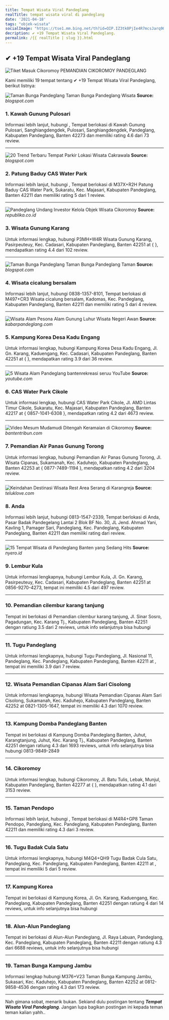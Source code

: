 ```yaml
---
title: Tempat Wisata Viral Pandeglang
realTitle: tempat wisata viral di pandeglang
date: '2021-04-18'
tags: "objek-wisata"
socialImage: "https://tse1.mm.bing.net/th?id=OIP.IZ3tk0PjIe4R7mcsJarq9QHaD5&amp;pid=15.1"
decription: ✔ +19 Tempat Wisata Viral Pandeglang.
permalink: /{{ realTitle | slug }}.html
---
```


## ✔ +19 Tempat Wisata Viral Pandeglang

![Tiket Masuk Cikoromoy  PEMANDIAN CIKOROMOY PANDEGLANG ](https://3.bp.blogspot.com/-zsaAUqM7X3U/XNdOrs1fTYI/AAAAAAAAkzQ/QcwWTv9bPKQbyIwC7-1V-MtZEe7S8_gTwCLcBGAs/w1200-h630-p-k-no-nu/quran_11.jpg)



Kami memiliki 19 tempat tentang ✔ +19 Tempat Wisata Viral Pandeglang, berikut listnya:



![Taman Bunga Pandeglang  Taman Bunga Pandeglang Wisata ](https://tse3.mm.bing.net/th?id=OIP.ifmYm6MDhw6z8iMoeZ8VOgHaEj&amp;pid=15.1)
**Source:** _blogspot.com_


### 1. Kawah Gunung Pulosari



Informasi lebih lanjut, hubungi , Tempat berlokasi di Kawah Gunung Pulosari, Sanghiangdengdek, Pulosari, Sanghiangdengdek, Pandeglang, Kabupaten Pandeglang, Banten 42273 dan memiliki rating 4.6 dari 73 review.

---


![20 Trend Terbaru Tempat Parkir Lokasi Wisata  Cakrawala](https://tse4.mm.bing.net/th?id=OIP.4xmiqy1WSPPqDTyvumT6nwHaMT&amp;pid=15.1)
**Source:** _blogspot.com_


### 2. Patung Baduy CAS Water Park



Informasi lebih lanjut, hubungi , Tempat berlokasi di M37X+R2H Patung Baduy CAS Water Park, Sukaratu, Kec. Majasari, Kabupaten Pandeglang, Banten 42211 dan memiliki rating 5 dari 1 review.

---


![Pandeglang Undang Investor Kelola Objek Wisata Cikoromoy ](https://tse2.mm.bing.net/th?id=OIP.gtio7F6ZxrMcqI5fsvoDvAHaE9&amp;pid=15.1)
**Source:** _republika.co.id_


### 3. Wisata Gunung Karang



Untuk informasi lengkap, hubungi P3MH+W4R Wisata Gunung Karang, Pasirpeuteuy, Kec. Cadasari, Kabupaten Pandeglang, Banten 42251 at {  }, mendapatkan rating 4.4 dari 102 review.

---


![Taman Bunga Pandeglang  Taman Bunga Pandeglang  Taman ](https://tse3.mm.bing.net/th?id=OIP.5dp0KUuuf_KpgUMdpJO1xAHaEK&amp;pid=15.1)
**Source:** _blogspot.com_


### 4. Wisata cicalung bersalam



Informasi lebih lanjut, hubungi 0838-1357-8101, Tempat berlokasi di M497+CR3 Wisata cicalung bersalam, Kadomas, Kec. Pandeglang, Kabupaten Pandeglang, Banten 42211 dan memiliki rating 5 dari 4 review.

---


![Wisata Alam  Pesona Alam Gunung Luhur Wisata Negeri Awan](https://tse3.mm.bing.net/th?id=OIP.llkUJgnv_CYXtEYMagApfQHaEo&amp;pid=15.1)
**Source:** _kabarpandeglang.com_


### 5. Kampung Korea Desa Kadu Engang



Untuk informasi lengkap, hubungi Kampung Korea Desa Kadu Engang, Jl. Gn. Karang, Kaduengang, Kec. Cadasari, Kabupaten Pandeglang, Banten 42251 at {  }, mendapatkan rating 3.9 dari 36 review.

---


![5 Wisata Alam Pandeglang bantenrekreasi seruu  YouTube](https://tse2.mm.bing.net/th?id=OIP.ofEgbjmpTcKrN65GW_iFVgHaEK&amp;pid=15.1)
**Source:** _youtube.com_


### 6. CAS Water Park Cikole



Untuk informasi lengkap, hubungi CAS Water Park Cikole, Jl. AMD Lintas Timur Cikole, Sukaratu, Kec. Majasari, Kabupaten Pandeglang, Banten 42217 at { 0857-1041-6308 }, mendapatkan rating 4.2 dari 4673 review.

---


![Video Mesum Mudamudi Ditengah Keramaian di Cikoromoy ](https://tse4.mm.bing.net/th?id=OIP.U4FfXI9zVJV8dEbvvJPqsgHaE8&amp;pid=15.1)
**Source:** _bantentribun.com_


### 7. Pemandian Air Panas Gunung Torong



Untuk informasi lengkap, hubungi Pemandian Air Panas Gunung Torong, Jl. Wisata Cipanas, Sukamanah, Kec. Kaduhejo, Kabupaten Pandeglang, Banten 42253 at { 0877-7489-1194 }, mendapatkan rating 4.2 dari 3204 review.

---


![Keindahan Destinasi Wisata Rest Area Serang di Karangreja ](https://tse4.mm.bing.net/th?id=OIP.0WkFsdjYvmxh7G1ldgoDWQAAAA&amp;pid=15.1)
**Source:** _teluklove.com_


### 8. Anda



Informasi lebih lanjut, hubungi 0813-1547-2339, Tempat berlokasi di Anda, Pasar Badak Pandegelang Lantai 2 Blok BF No. 30, JL Jend. Ahmad Yani, Kavling 1, Pamager Sari, Pandeglang, Kec. Pandeglang, Kabupaten Pandeglang, Banten 42211 dan memiliki rating  dari  review.

---


![15 Tempat Wisata di Pandeglang Banten yang Sedang Hits ](https://tse1.mm.bing.net/th?id=OIP.Fc6UyNYs2WpM-2J7ost3jAHaEm&amp;pid=15.1)
**Source:** _nyero.id_


### 9. Lembur Kula



Untuk informasi lengkapnya, hubungi Lembur Kula, Jl. Gn. Karang, Pasirpeuteuy, Kec. Cadasari, Kabupaten Pandeglang, Banten 42251 at 0856-9270-4273, tempat ini memiliki 4.5 dari 497 review.

---


### 10. Pemandian cilembur karang tanjung



Tempat ini berlokasi di Pemandian cilembur karang tanjung, Jl. Sinar Sosro, Pagadungan, Kec. Karang Tj., Kabupaten Pandeglang, Banten 42251 dengan ratiung 3.5 dari 2 reviews, untuk info selanjutnya bisa hubungi 

---


### 11. Tugu Pandeglang



Untuk informasi lengkapnya, hubungi Tugu Pandeglang, Jl. Nasional 11, Pandeglang, Kec. Pandeglang, Kabupaten Pandeglang, Banten 42211 at , tempat ini memiliki 3.9 dari 7 review.

---


### 12. Wisata Pemandian Cipanas Alam Sari Cisolong



Untuk informasi lengkapnya, hubungi Wisata Pemandian Cipanas Alam Sari Cisolong, Sukamanah, Kec. Kaduhejo, Kabupaten Pandeglang, Banten 42252 at 0821-1305-1647, tempat ini memiliki 4.3 dari 1070 review.

---


### 13. Kampung Domba Pandeglang Banten



Tempat ini berlokasi di Kampung Domba Pandeglang Banten, Juhut, Karangtanjung, Juhut, Kec. Karang Tj., Kabupaten Pandeglang, Banten 42251 dengan ratiung 4.3 dari 1693 reviews, untuk info selanjutnya bisa hubungi 0813-9849-2849

---


### 14. Cikoromoy



Untuk informasi lengkap, hubungi Cikoromoy, Jl. Batu Tulis, Lebak, Munjul, Kabupaten Pandeglang, Banten 42277 at {  }, mendapatkan rating 4.1 dari 3153 review.

---


### 15. Taman Pendopo



Informasi lebih lanjut, hubungi , Tempat berlokasi di M4R4+GP8 Taman Pendopo, Pandeglang, Kec. Pandeglang, Kabupaten Pandeglang, Banten 42211 dan memiliki rating 4.3 dari 3 review.

---


### 16. Tugu Badak Cula Satu



Untuk informasi lengkapnya, hubungi M4Q4+QH9 Tugu Badak Cula Satu, Pandeglang, Kec. Pandeglang, Kabupaten Pandeglang, Banten 42211 at , tempat ini memiliki 5 dari 5 review.

---


### 17. Kampung Korea



Tempat ini berlokasi di Kampung Korea, Jl. Gn. Karang, Kaduengang, Kec. Pandeglang, Kabupaten Pandeglang, Banten 42251 dengan ratiung 4 dari 14 reviews, untuk info selanjutnya bisa hubungi 

---


### 18. Alun-Alun Pandeglang



Tempat ini berlokasi di Alun-Alun Pandeglang, Jl. Raya Labuan, Pandeglang, Kec. Pandeglang, Kabupaten Pandeglang, Banten 42211 dengan ratiung 4.3 dari 6688 reviews, untuk info selanjutnya bisa hubungi 

---


### 19. Taman Bunga Kampung Jambu



Informasi lengkap hubungi M376+V23 Taman Bunga Kampung Jambu, Sukasari, Kec. Kaduhejo, Kabupaten Pandeglang, Banten 42252 at 0812-9858-4536 dengan rating 4.3 dari 173 review.

---









Nah gimana sobat, menarik bukan. Sekiand dulu postingan tentang ***Tempat Wisata Viral Pandeglang***. Jangan lupa bagikan postingan ini kepada teman teman kalian yahh..
